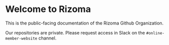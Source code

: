 # Welcome to Rizoma
This is the public-facing documentation of the Rizoma Github Organization. 

Our repositories are private. Please request access in Slack on the `#online-member-website` channel. 
